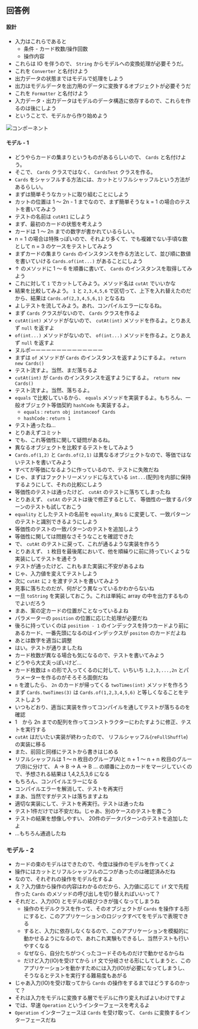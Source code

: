 回答例
---

#### 設計

* 入力はこれらであると
  * 条件 - カード枚数/操作回数
  * 操作内容
* これらは IO を伴うので、 `String` からモデルへの変換処理が必要そうだ。
* これを `Converter` と名付けよう
* 出力データの状態まではモデルで処理をしよう
* 出力はモデルデータを出力用のデータに変換するオブジェクトが必要そうだ
* これを `Formatter` と名付けよう
* 入力データ・出力データはモデルのデータ構造に依存するので、これらを作るのは後にしよう
* ということで、モデルから作り始めよう

![コンポーネント](http://www.plantuml.com/plantuml/png/SoWkIImgAStDuOhspKz9pObLI2nMyENYYdREpojBBIf9BGABE7D5U_g3MPx-ND5k-KMvYIKmEJSkBby56rrT1MShXSTDcnyt0z64nyrx7ZVj1v6DwnytBthStFwuUVNZfabF-vkUjowFoTF0fdBTq_PTJxjcFzywuTcyEK2DCNa8hOr0jEfnKxScbxE2dfuTq1quRFFqHxO6o6je09giu1ZWgG2KUB9t_-F6nOyRbu7CReVe0wkVzhYfwyK-8BT14-OVDw0DpLCVDwq4AMkUzxYv6R-Nq1GZVDMw5EWhP5sQN6vmJw3fmkaF1Mo-GF53-owmDJF1eUIGcfS2Z5O0)

#### モデル - 1

* どうやらカードの集まりというものがあるらしいので、 `Cards` と名付けよう。
* そこで、 `Cards` クラスではなく、 `CardsTest` クラスを作る。
* `Cards` をシャッフルする方法には、カットとリフルシャッフルという方法があるらしい。
* まずは簡単そうなカットに取り組むことにしよう
* カットの位置は 1 〜 2n - 1 までなので、まず簡単そうな k = 1 の場合のテストを書いてみよう
* テストの名前は `cutAt1` にしよう
* まず、最初のカードの状態を考えよう
* カードは 1 〜 2n までの数字が書かれているらしい。
* n = 1 の場合は特殊っぽいので、それより多くて、でも複雑でない手頃な数として n = 3 のケースをテストしてみよう
* まずカードの集まり `Cards` のインスタンスを作る方法として、並び順に数値を書いていける `Cards.of(int...)` があることにしよう
* ↑ のメソッドに 1 〜 6 を順番に書いて、 `Cards` のインスタンスを取得してみよう
* これに対して `1` でカットしてみよう。メソッド名は `cutAt` でいいかな
* 結果を比較してみよう。 `1` と `2,3,4,5,6` で区切って、上下を入れ替えたのだから、結果は `Cards.of(2,3,4,5,6,1)` となるね
* よしテストを流してみよう。あれ、コンパイルエラーになるね。
* まず `Cards` クラスがないので、 `Cards` クラスを作るよ
* `cutAt(int)` メソッドがないので、 `cutAt(int)` メソッドを作るよ。とりあえず `null` を返すよ
* `of(int...)` メソッドがないので、 `of(int...)` メソッドを作るよ。とりあえず `null` を返すよ
* ヌルポーーーーーーーーーーーーーー
* まずは `of` メソッドが `Cards` のインスタンスを返すようにするよ。 `return new Cards()`
* テスト流すよ。当然、まだ落ちるよ
* `cutAt(int)` が `Cards` のインスタンスを返すようにするよ。 `return new Cards()`
* テスト流すよ。当然、落ちるよ。
* `equals` で比較しているから、 `equals` メソッドを実装するよ。もちろん、一般オブジェクト等価契約 `hashCode` も実装するよ。
  * `equals` : `return obj instanceof Cards`
  * `hashCode` : `return 1`
* テスト通ったね…
* とりあえずコミット
* でも、これ等価性に関して疑問があるね。
* 異なるオブジェクトを比較するテストをしてみよう
* `Cards.of(1,2)` と `Cards.of(2,1)` は異なるオブジェクトなので、等価ではないテストを書いてみよう
* すべてが等価になるように作っているので、テストに失敗だね
* じゃ、まずはファクトリーメソッドに与えている `int...`(配列)を内部に保持するようにして、それの比較にしよう
* 等価性のテストは通ったけど、 `cutAt` のテストに落ちてしまったね
* とりあえず、 `cutAt` のテストは後で修正するとして、 等価性の一致するパターンのテストも試しておこう
* `equality` としたテストの名前を `equality_異なる` に変更して、一致パターンのテストと識別できるようにしよう
* 等価性のテストの一致パターンのテストを追加しよう
* 等価性に関しては問題なさそうなことを確認できた
* で、 `cutAt` のテストに戻って、これが通るような実装を作ろう
* とりあえず、 `1` 枚目を最後尾において、他を順繰りに前に持っていくような実装にしてテストを通そう
* テストが通ったけど、これもまた実装に不安があるよね
* じゃ、入力値を変えてテストしよう
* 次に `cutAt` に `2` を渡すテストを書いてみよう
* 見事に落ちたのだが、何がどう異なっているかわからないね
* 一旦 `toString` を実装しておこう。これは単純に array の中を出力するものでよいだろう
* まあ、案の定カードの位置がことなっているよね
* パラメーターの `position` の位置に応じた処理が必要だね
* 後ろに持っていくのは `position - 1` のインデックスを持つカードより前にあるカード、一番先頭になるのはインデックスが `positon` のカードだよね
* あとは数字を適当に調整
* はい。テストが通りましたね
* カード枚数が異なる場合も気になるので、テストを書いてみよう
* どうやら大丈夫っぽいけど…
* カード枚数は `n` の形で入ってくるのに対して、いちいち `1,2,3,...,2n` とパラメーターを作るのがそろそろ面倒だね
* `n` を渡したら、 `2n` のカードが帰ってくる `twoTimes(int)` メソッドを作ろう
* まず `Cards.twoTimes(3)` は `Cards.of(1,2,3,4,5,6)` と等しくなることをテストしよう
* いつもどおり、適当に実装を作ってコンパイルを通してテストが落ちるのを確認
* 1　から 2n までの配列を作ってコンストラクターにわたすように修正、テストを実行する
* `cutAt` はだいたい実装が終わったので、 リフルシャッフル(`reFullShuffle`)の実装に移る
* また、前回と同様にテストから書きはじめる
* リフルシャッフルは 1 〜 n 枚目のグループ(A)と n + 1 〜 n + n 枚目のグループ(B)に分けて、 A -> B -> A -> B ... の順番に上のカードをマージしていくので、予想される結果は 1,4,2,5,3,6 になる
* もちろん、コンパイルエラーになる
* コンパイルエラーを解消して、テストを再実行
* まあ、当然ですがテストは落ちますよね
* 適切な実装にして、テストを再実行。テストは通ったね
* テスト1件だけでは不安だね。じゃあ、別のケースのテストを書こう
* テストの結果を想像しやすい、 20件のデータパターンのテストを追加したよ
* …もちろん通過したね

### モデル - 2

* カードの束のモデルはできたので、今度は操作のモデルを作ってくよ
* 操作にはカットとリフルシャッフルの二つがあったのは確認済みだね
* なので、それぞれの操作をモデル化するよ
* え？入力値から操作の内容はわかるのだから、入力値に応じて `if` 文で先程作った `Cards` のメソッドの呼び出しを切り替えればいいって？
* それだと、入力(IO) とモデルの結びつきが強くなってしまうね
  * 操作のモデルクラスを作って、そのオブジェクトが `Cards` を操作する形にすると、このアプリケーションのロジックすべてをモデルで表現できる
  * すると、入力に依存しなくなるので、このアプリケーションを模擬的に動かせるようになるので、あれこれ実験もできるし、当然テストも行いやすくなる
  * なぜなら、自分たちがつくったコードそのものだけで動かせるからね
  * だけど入力(IO)を受けてから `if` 文で分岐させる形にしてしまうと、このアプリケーションを動かすためには入力(IO)が必要になってしまうし、そうなるとテストを実行する難易度もあがる
* じゃあ入力(IO)を受け取ってから `Cards` の操作をするまではどうするのかって？
* それは入力をモデルに変換する層でモデルに作り変えればよいわけですよ
* では、早速 `Operation` というインターフェースを考えるよ
* `Operation` インターフェースは `Cards` を受け取って、 `Cards` に変換するインターフェースだね
